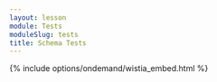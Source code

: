 ```yaml
---
layout: lesson
module: Tests
moduleSlug: tests
title: Schema Tests
---
```


{% include options/ondemand/wistia_embed.html %}
